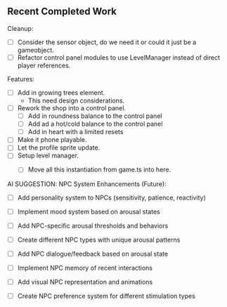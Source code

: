 

## Recent Completed Work


Cleanup: 
- [ ] Consider the sensor object, do we need it or could it just be a gameobject. 
- [ ] Refactor control panel modules to use LevelManager instead of direct player references.

Features:
- [ ] Add in growing trees element. 
	- This need design considerations. 
- [ ] Rework the shop into a control panel. 
	- [ ] Add in roundness balance to the control panel
	- [ ] Add ad a hot/cold balance to the control panel
	- [ ] Add in heart with a limited resets
- [ ] Make it phone playable. 
- [ ] Let the profile sprite update. 
- [ ] Setup level manager.
	- [ ] Move all this instantiation from game.ts into here. 


AI SUGGESTION: NPC System Enhancements (Future):
- [ ] Add personality system to NPCs (sensitivity, patience, reactivity)
- [ ] Implement mood system based on arousal states
- [ ] Add NPC-specific arousal thresholds and behaviors  
- [ ] Create different NPC types with unique arousal patterns
- [ ] Add NPC dialogue/feedback based on arousal state
- [ ] Implement NPC memory of recent interactions
- [ ] Add visual NPC representation and animations
- [ ] Create NPC preference system for different stimulation types



